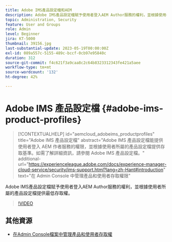 ```yaml
---
title: Adobe IMS產品設定檔和AEM
description: Adobe IMS產品設定檔賦予使用者登入AEM Author服務的權利，並根據使用者所屬的產品設定檔提供最低存取權。
topic: Administration, Security
feature: User and Groups
role: Admin
level: Beginner
jira: KT-5000
thumbnail: 39156.jpg
last-substantial-update: 2023-05-19T00:00:00Z
exl-id: 089a557c-5155-489c-bccf-0cb97e95840c
duration: 312
source-git-commit: f4c621f3a9caa8c2c64b8323312343fe421a5aee
workflow-type: tm+mt
source-wordcount: '132'
ht-degree: 42%

---
```


# Adobe IMS 產品設定檔 {#adobe-ims-product-profiles}

>[!CONTEXTUALHELP]
>id="aemcloud_adobeims_productprofiles"
>title="Adobe IMS 產品設定檔"
>abstract="Adobe IMS 產品設定檔能提供使用者登入 AEM 作者服務的權限，並根據使用者所屬的產品設定檔提供存取基準。如需了解詳細資訊，請參閱 Adobe IMS 產品設定檔。"
>additional-url="https://experienceleague.adobe.com/docs/experience-manager-cloud-service/security/ims-support.html?lang=zh-Hant#introduction" text="在 Admin Console 中管理產品和使用者存取權限"

Adobe IMS產品設定檔賦予使用者登入AEM Author服務的權利，並根據使用者所屬的產品設定檔提供最低存取權。

>[!VIDEO](https://video.tv.adobe.com/v/39156?quality=12&learn=on)

## 其他資源

+ [在Admin Console檔案中管理產品和使用者存取權](https://experienceleague.adobe.com/docs/experience-manager-cloud-service/security/ims-support.html?lang=zh-Hant#managing-products-and-user-access-in-admin-console)
